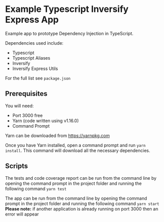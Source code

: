 # Example Typescript Inversify Express App

Example app to prototype Dependency Injection in TypeScript.

Dependencies used include:

* Typescript
* Typescript Aliases
* Inversify
* Inversify Express Utils

For the full list see `package.json`

## Prerequisites

You will need:

* Port 3000 free
* Yarn (code written using v1.16.0)
* Command Prompt

Yarn can be downloaded from <https://yarnpkg.com>

Once you have Yarn installed, open a command prompt and run `yarn install`. This command will download all the necessary dependencies.

## Scripts

The tests and code coverage report can be run from the command line by opening the command prompt in the project folder and running the following command `yarn test`

The app can be run from the command line by opening the command prompt in the project folder and running the following command `yarn start`
**Please note:** if another application is already running on port 3000 then an error will appear
